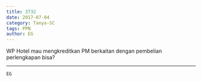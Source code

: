 ```yaml
---
title: 3732
date: 2017-07-04
category: Tanya-SC
tags: PPN
author: EG
---
```


WP Hotel mau mengkreditkan PM berkaitan dengan pembelian perlengkapan bisa?

---



`EG`
